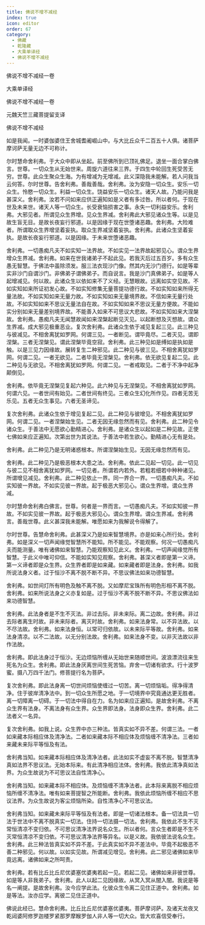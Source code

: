 ```yaml
---
title: 佛说不增不减经
index: true
icon: editor
order: 67
category:
  - 佛藏
  - 乾隆藏
  - 大乘单译经
  - 佛说不增不减经
---
```


佛说不增不减经一卷  

大乘单译经  

佛说不增不减经一卷  

元魏天竺三藏菩提留支译  

佛说不增不减经  

如是我闻。一时婆伽婆住王舍城耆阇崛山中。与大比丘众千二百五十人俱。诸菩萨摩诃萨无量无边不可称计。  

尔时慧命舍利弗。于大众中即从坐起。前至佛所到已顶礼佛足。退坐一面合掌白佛言。世尊。一切众生从无始世来。周旋六道往来三界。于四生中轮回生死受苦无穷。世尊。此众生聚众生海。为有增减为无增减。此义深隐我未能解。若人问我当云何答。尔时世尊。告舍利弗。善哉善哉。舍利弗。汝为安隐一切众生。安乐一切众生。怜愍一切众生。利益一切众生。饶益安乐一切众生。诸天人故。乃能问我是甚深义。舍利弗。汝若不问如来应供正遍知如是义者有多过咎。所以者何。于现在世及未来世。诸天人等一切众生。长受衰恼损害之事。永失一切利益安乐。舍利弗。大邪见者。所谓见众生界增。见众生界减。舍利弗此大邪见诸众生等。以是见故生盲无目。是故长夜妄行邪道。以是因缘于现在世堕诸恶趣。舍利弗。大险难者。所谓取众生界增坚着妄执。取众生界减坚着妄执。舍利弗。此诸众生坚着妄执。是故长夜妄行邪道。以是因缘。于未来世堕诸恶趣。  

舍利弗。一切愚痴凡夫不如实知一法界故。不如实见一法界故起邪见心。谓众生界增众生界减。舍利弗。如来在世我诸弟子不起此见。若我灭后过五百岁。多有众生愚无智慧。于佛法中虽除须发。服三法衣现沙门像。然其内无沙门德行。如是等辈实非沙门自谓沙门。非佛弟子谓佛弟子。而自说言。我是沙门真佛弟子。如是等人起增减见。何以故。此诸众生以依如来不了义经。无慧眼故。远离如实空见故。不如实知如来所证初发心故。不如实知修集无量菩提功德行故。不如实知如来所得无量法故。不如实知如来无量力故。不如实知如来无量境界故。不信如来无量行处故。不如实知如来不思议无量法自在故。不如实知如来不思议无量方便故。不能如实分别如来无量差别境界故。不能善入如来不可思议大悲故。不如实知如来大涅槃故。舍利弗。愚痴凡夫无闻慧故闻如来涅槃起断见灭见。以起断想及灭想故。谓众生界减。成大邪见极重恶业。复次舍利弗。此诸众生依于减见复起三见。此三种见与彼减见。不相舍离犹如罗网。何谓三见。一者断见。谓毕竟尽。二者灭见。谓即涅槃。三者无涅槃见。谓此涅槃毕竟空寂。舍利弗。此三种见如是缚如是执如是触。以是三见力因缘故。展转复生二种邪见。此二种见与彼三见。不相舍离犹如罗网。何谓二见。一者无欲见。二者毕竟无涅槃见。舍利弗。依无欲见复起二见。此二种见与无欲见。不相舍离犹如罗网。何谓二见。一者戒取见。二者于不净中起净颠倒见。  

舍利弗。依毕竟无涅槃见复起六种见。此六种见与无涅槃见。不相舍离犹如罗网。何谓六见。一者世间有始见。二者世间有终见。三者众生幻化所作见。四者无苦无乐见。五者无众生事见。六者无圣谛见。  

复次舍利弗。此诸众生依于增见复起二见。此二种见与彼增见。不相舍离犹如罗网。何谓二见。一者涅槃始生见。二者无因无缘忽然而有见。舍利弗。此二种见令诸众生。于善法中无愿欲心勤精进心。舍利弗。是诸众生以起如是二种见故。正使七佛如来应正遍知。次第出世为其说法。于善法中若生欲心。勤精进心无有是处。  

舍利弗。此二种见乃是无明诸惑根本。所谓涅槃始生见。无因无缘忽然而有见。  

舍利弗。此二种见乃是极恶根本大患之法。舍利弗。依此二见起一切见。此一切见与彼二见不相舍离犹如罗网。一切见者。所谓若内若外。若粗若细若中种种诸见。所谓增见减见。舍利弗。此二种见依止一界。同一界合一界。一切愚痴凡夫。不如实知彼一界故。不如实见彼一界故。起于极恶大邪见心。谓众生界增。谓众生界减。  

尔时慧命舍利弗白佛言。世尊。何者是一界而言。一切愚痴凡夫。不如实知彼一界故。不如实见彼一界故。起于极恶大邪见心。谓众生界增。谓众生界减。舍利弗言。善哉世尊。此义甚深我未能解。唯愿如来为我解说令得解了。  

尔时世尊。告慧命舍利弗。此甚深义乃是如来智慧境界。亦是如来心所行处。舍利弗。如是深义一切声闻缘觉智慧所不能知。所不能见。不能观察。何况一切愚痴凡夫而能测量。唯有诸佛如来智慧。乃能观察知见此义。舍利弗。一切声闻缘觉所有智慧。于此义中唯可仰信。不能如实知见观察。舍利弗。甚深义者即是第一义谛。第一义谛者即是众生界。众生界者即是如来藏。如来藏者即是法身。舍利弗。如我所说法身义者。过于恒沙不离不脱不断不异。不思议佛法如来功德智慧。  

舍利弗。如世间灯所有明色及触不离不脱。又如摩尼宝珠所有明色形相不离不脱。舍利弗。如来所说法身之义亦复如是。过于恒沙不离不脱不断不异。不思议佛法如来功德智慧。  

舍利弗。此法身者是不生不灭法。非过去际。非未来际。离二边故。舍利弗。非过去际者离生时故。非未来际者。离灭时故。舍利弗。如来法身常。以不异法故。以不尽法故。舍利弗。如来法身恒。以常可归依故。以未来际平等故。舍利弗。如来法身清凉。以不二法故。以无分别法故。舍利弗。如来法身不变。以非灭法故以非作法故。  

舍利弗。即此法身过于恒沙。无边烦恼所缠从无始世来随顺世间。波浪漂流往来生死名为众生。舍利弗。即此法身厌离世间生死苦恼。弃舍一切诸有欲求。行十波罗蜜。摄八万四千法门。修菩提行名为菩萨。  

复次舍利弗。即此法身离一切世间烦恼使缠过一切苦。离一切烦恼垢。得净得清净。住于彼岸清净法中。到一切众生所愿之地。于一切境界中究竟通达更无胜者。离一切障离一切碍。于一切法中得自在力。名为如来应正遍知。是故舍利弗。不离众生界有法身。不离法身有众生界。众生界即法身。法身即众生界。舍利弗。此二法者义一名异。  

复次舍利弗。如我上说。众生界中亦三种法。皆真实如不异不差。何谓三法。一者如来藏本际相应体及清净法。二者如来藏本际不相应体及烦恼缠不清净法。三者如来藏未来际平等恒及有法。  

舍利弗当知。如来藏本际相应体及清净法者。此法如实不虚妄不离不脱。智慧清净真如法界不思议法。无始本际来。有此清净相应法体。舍利弗。我依此清净真如法界。为众生故说为不可思议法自性清净心。  

舍利弗当知。如来藏本际不相应体。及烦恼缠不清净法者。此本际来离脱不相应烦恼所缠不清净法。唯有如来菩提智之所能断。舍利弗。我依此烦恼所缠不相应不思议法界。为众生故说为客尘烦恼所染。自性清净心不可思议法。  

舍利弗当知。如来藏未来际平等恒及有法者。即是一切诸法根本。备一切法具一切法于世法中不离不脱真实一切法。住持一切法摄一切法。舍利弗。我依此不生不灭常恒清凉不变归依。不可思议清净法界说名众生。所以者何。言众生者即是不生不灭常恒清凉不变归依。不可思议清净法界等异名。以是义故。我依彼法说名众生。舍利弗。此三种法皆真实如不异不差。于此真实如不异不差法中。毕竟不起极恶不善二种邪见。何以故。以如实见故。所谓减见增见。舍利弗。此二邪见诸佛如来毕竟远离。诸佛如来之所呵责。  

舍利弗。若有比丘比丘尼优婆塞优婆夷若起一见。若起二见。诸佛如来非彼世尊。如是等人非我弟子。舍利弗。此人以起二见因缘故。从冥入冥从闇入闇。我说是等名一阐提。是故舍利弗。汝今应学此法。化彼众生令离二见住正道中。舍利弗。如是等法。汝亦应学。离彼二见住正道中。  

佛说此经已。慧命舍利弗。比丘比丘尼优婆塞优婆夷。菩萨摩诃萨。及诸天龙夜叉乾闼婆阿修罗迦楼罗紧那罗摩睺罗伽人非人等一切大众。皆大欢喜信受奉行。  
